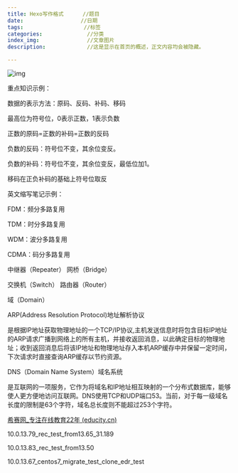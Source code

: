 ```yaml
---
title: Hexo写作格式      //题目
date: 				   //日期
tags: 		            //标签
categories:              //分类
index_img:               //文章图片
description:             //这是显示在首页的概述，正文内容均会被隐藏。

---
```




![img](https://picx.zhimg.com/80/v2-35a9f4130565d7df6a7886f96735a3ac_720w.webp?source=1940ef5c)

重点知识示例：

数据的表示方法：原码、反码、补码、移码

最高位为符号位，0表示正数，1表示负数

正数的原码=正数的补码=正数的反码

负数的反码：符号位不变，其余位变反。

负数的补码：符号位不变，其余位变反，最低位加1。

移码在正负补码的基础上符号位取反

英文缩写笔记示例：

FDM：频分多路复用

TDM：时分多路复用

WDM：波分多路复用

CDMA：码分多路复用

中继器（Repeater） 网桥（Bridge）

交换机（Switch） 路由器（Router）

域（Domain）

ARP(Address Resolution Protocol)地址解析协议

是根据IP地址获取物理地址的一个TCP/IP协议,主机发送信息时将包含目标IP地址的ARP请求广播到网络上的所有主机，并接收返回消息，以此确定目标的物理地址；收到返回消息后将该IP地址和物理地址存入本机ARP缓存中并保留一定时间，下次请求时直接查询ARP缓存以节约资源。

DNS（Domain Name System）域名系统

是互联网的一项服务，它作为将域名和IP地址相互映射的一个分布式数据库，能够使人更方便地访问互联网。DNS使用TCP和UDP端口53。当前，对于每一级域名长度的限制是63个字符，域名总长度则不能超过253个字符。

[希赛网_专注在线教育22年 (educity.cn)](https://www.educity.cn/)

10.0.13.79_rec_test_from13.65_31.189

10.0.13.83_rec_test_from13.50

10.0.13.67_centos7_migrate_test_clone_edr_test

